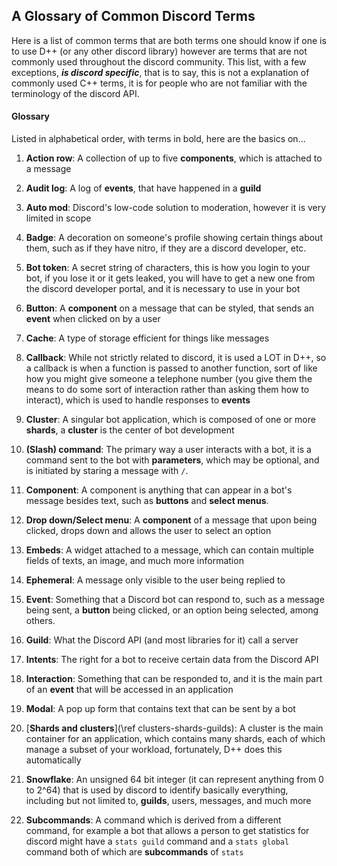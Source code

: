 ## A Glossary of Common Discord Terms

Here is a list of common terms that are both terms one should know if one is to use D++ (or any other discord library) however are terms that are not commonly used throughout the discord community. This list, with a few exceptions, ***is discord specific***, that is to say, this is not a explanation of commonly used C++ terms, it is for people who are not familiar with the terminology of the discord API.

#### Glossary

Listed in alphabetical order, with terms in bold, here are the basics on...

1. **Action row**: A collection of up to five **components**, which is attached to a message

2. **Audit log**: A log of **events**, that have happened in a **guild**

3. **Auto mod**: Discord's low-code solution to moderation, however it is very limited in scope

4. **Badge**: A decoration on someone's profile showing certain things about them, such as if they have nitro, if they are a discord developer, etc.

5. **Bot token**: A secret string of characters, this is how you login to your bot, if you lose it or it gets leaked, you will have to get a new one from the discord developer portal, and it is necessary to use in your bot

6. **Button**: A **component** on a message that can be styled, that sends an **event** when clicked on by a user

7. **Cache**: A type of storage efficient for things like messages

8. **Callback**: While not strictly related to discord, it is used a LOT in D++, so a callback is when a function is passed to another function, sort of like how you might give someone a telephone number (you give them the means to do some sort of interaction rather than asking them how to interact), which is used to handle responses to **events**

9. **Cluster**: A singular bot application, which is composed of one or more **shards**, a **cluster** is the center of bot development 

10. **(Slash) command**: The primary way a user interacts with a bot, it is a command sent to the bot with **parameters**, which may be optional, and is initiated by staring a message with `/`.

11. **Component**: A component is anything that can appear in a bot's message besides text, such as **buttons** and **select menus**.

12. **Drop down/Select menu**: A **component** of a message that upon being clicked, drops down and allows the user to select an option

13. **Embeds**: A widget attached to a message, which can contain multiple fields of texts, an image, and much more information 

14. **Ephemeral**: A message only visible to the user being replied to

15. **Event**: Something that a Discord bot can respond to, such as a message being sent, a **button** being clicked, or an option being selected, among others.

16. **Guild**: What the Discord API (and most libraries for it) call a server

17. **Intents**: The right for a bot to receive certain data from the Discord API 

18. **Interaction**: Something that can be responded to, and it is the main part of an **event** that will be accessed in an application 

19. **Modal**: A pop up form that contains text that can be sent by a bot

20. [**Shards and clusters**](\ref clusters-shards-guilds): A cluster is the main container for an application, which contains many shards, each of which manage a subset of your workload, fortunately, D++ does this automatically 

21. **Snowflake**: An unsigned 64 bit integer (it can represent anything from 0 to 2^64) that is used by discord to identify basically everything, including but not limited to, **guilds**, users, messages, and much more

22. **Subcommands**: A command which is derived from a different command, for example a bot that allows a person to get statistics for discord might have a `stats guild` command and a `stats global` command both of which are **subcommands** of `stats`
